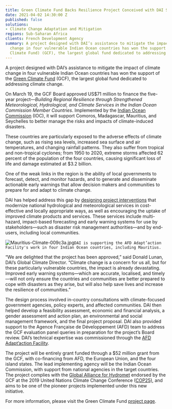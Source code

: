 ```yaml
---
title: Green Climate Fund Backs Resilience Project Conceived with DAI Support
date: 2021-04-02 14:30:00 Z
published: false
solutions:
- Climate Change Adaptation and Mitigation
regions: Sub-Saharan Africa
clients: French Development Agency
summary: A project designed with DAI’s assistance to mitigate the impact of climate
  change in four vulnerable Indian Ocean countries has won the support of the Green
  Climate Fund) (GCF), the largest global fund dedicated to addressing climate change.
---
```


A project designed with DAI’s assistance to mitigate the impact of climate change in four vulnerable Indian Ocean countries has won the support of the [Green Climate Fund](https://www.greenclimate.fund/about) (GCF), the largest global fund dedicated to addressing climate change. 

On March 19, the GCF Board approved US$71 million to finance the five-year project—*Building Regional Resilience through Strengthened Meteorological, Hydrological, and Climate Services in the Indian Ocean Commission Member Countries*. Implemented by the [Indian Ocean Commission](https://www.commissionoceanindien.org/) (IOC), it will support Comoros, Madagascar, Mauritius, and Seychelles to better manage the risks and impacts of climate-induced disasters.

These countries are particularly exposed to the adverse effects of climate change, such as rising sea levels, increased sea surface and air temperatures, and changing rainfall patterns. They also suffer from tropical and non-tropical cyclones; from 1950 to 2020, extreme storms affected 62 percent of the population of the four countries, causing significant loss of life and damage estimated at $3.2 billion.

One of the weak links in the region is the ability of local governments to forecast, detect, and monitor hazards, and to generate and disseminate actionable early warnings that allow decision makers and communities to prepare for and adapt to climate change. 

DAI has helped address this gap by [designing project interventions](https://www.dai.com/our-work/projects/worldwide-building-regional-resilience-through-strengthened-meteorological-hydrological-and-climate-services-in-the-indian-ocean-commission-member-countries) that modernize national hydrological and meteorological services in cost-effective and locally appropriate ways, as well as encouraging the uptake of improved climate products and services. These services include multi-hazard, impact-based forecasting and early warning systems for use by stakeholders—such as disaster risk management authorities—and by end-users, including local communities. 

![Mauritius-Climate-009c3a.jpg](/uploads/Mauritius-Climate-009c3a.jpg)`DAI is supporting the AFD Adapt’action Facility's work in four Indian Ocean countries, including Mauritius.`

“We are delighted that the project has been approved,” said Donald Lunan, DAI’s Global Climate Director. “Climate change is a concern for us all, but for these particularly vulnerable countries, the impact is already devastating. Improved early warning systems—which are accurate, localised, and timely—will not only ensure the countries and communities are better prepared to cope with disasters as they arise, but will also help save lives and increase the resilience of communities.” 

The design process involved in-country consultations with climate-focused government agencies, policy experts, and affected communities. DAI then helped develop a feasibility assessment, economic and financial analysis, a gender assessment and action plan, an environmental and social management framework, and the final project proposal. DAI also provided support to the Agence Française de Développement (AFD) team to address the GCF evaluation panel queries in preparation for the project’s Board review. DAI’s technical expertise was commissioned through the [AFD Adapt’action Facility](https://www.afd.fr/en/adaptaction).

The project will be entirely grant funded through a $52 million grant from the GCF, with co-financing from AFD, the European Union, and the four island states. The lead implementing agency will be the Indian Ocean Commission, with support from national agencies in the target countries. The project complies with the [Global Alliance for Hydromet](https://public.wmo.int/en/media/press-release/alliance-hydromet-development-launched) endorsed by the GCF at the 2019 United Nations Climate Change Conference ([COP25)](https://unfccc.int/cop25), and aims to be one of the pioneer projects implemented under this new initiative. 

For more information, please visit the Green Climate Fund [project page](https://www.greenclimate.fund/project/fp161). 

